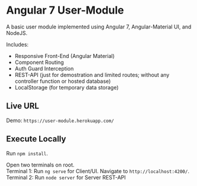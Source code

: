 # Angular 7 User-Module
A basic user module implemented using Angular 7, Angular-Material UI, and NodeJS.

Includes:
- Responsive Front-End (Angular Material)
- Component Routing
- Auth Guard Interception
- REST-API (just for demostration and limited routes; without any controller function or hosted database)
- LocalStorage (for temporary data storage)

## Live URL

Demo: `https://user-module.herokuapp.com/`

## Execute Locally

Run `npm install`. <br>

Open two terminals on root.<br>
Terminal 1: Run `ng serve` for Client/UI. Navigate to `http://localhost:4200/`.<br>
Terminal 2: Run `node server` for Server REST-API<br>
